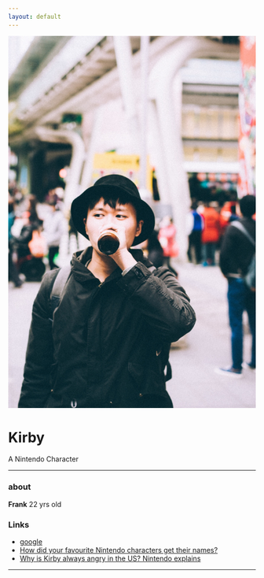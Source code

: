 ```yaml
---
layout: default
---
```


![avatar](avatar.jpg)

# Kirby

A Nintendo Character

- - -

### about

**Frank** 
22 yrs old

### Links

 * [google](google.com.tw)
 * [How did your favourite Nintendo characters get their names?](http://www.officialnintendomagazine.co.uk/42153/how-did-mario-get-his-name-and-the-origins-of-your-favourite-nintendo-stars/?page=6)
 * [Why is Kirby always angry in the US? Nintendo explains](http://www.gamespot.com/articles/why-is-kirby-always-angry-in-the-us-nintendo-explains/1100-6419263/)

- - -
